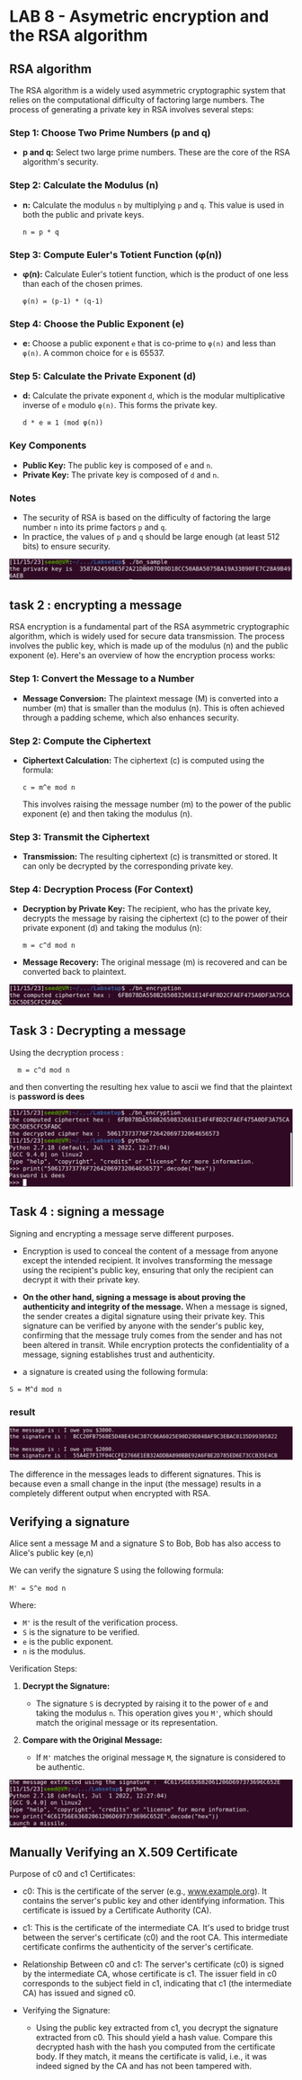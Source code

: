 # LAB 8 - Asymetric encryption and the RSA algorithm

## RSA algorithm

The RSA algorithm is a widely used asymmetric cryptographic system that relies on the computational difficulty of factoring large numbers. The process of generating a private key in RSA involves several steps:

### Step 1: Choose Two Prime Numbers (p and q)
- **p and q:** Select two large prime numbers. These are the core of the RSA algorithm's security.

### Step 2: Calculate the Modulus (n)
- **n:** Calculate the modulus `n` by multiplying `p` and `q`. This value is used in both the public and private keys.
  ```
  n = p * q
  ```

### Step 3: Compute Euler's Totient Function (φ(n))
- **φ(n):** Calculate Euler's totient function, which is the product of one less than each of the chosen primes.
  ```
  φ(n) = (p-1) * (q-1)
  ```

### Step 4: Choose the Public Exponent (e)
- **e:** Choose a public exponent `e` that is co-prime to `φ(n)` and less than `φ(n)`. A common choice for `e` is 65537.

### Step 5: Calculate the Private Exponent (d)
- **d:** Calculate the private exponent `d`, which is the modular multiplicative inverse of `e` modulo `φ(n)`. This forms the private key.
  ```
  d * e ≡ 1 (mod φ(n))
  ```

### Key Components
- **Public Key:** The public key is composed of `e` and `n`.
- **Private Key:** The private key is composed of `d` and `n`.

### Notes
- The security of RSA is based on the difficulty of factoring the large number `n` into its prime factors `p` and `q`.
- In practice, the values of `p` and `q` should be large enough (at least 512 bits) to ensure security.


![pic](./pics/private_key.png)


## task 2 : encrypting a message

RSA encryption is a fundamental part of the RSA asymmetric cryptographic algorithm, which is widely used for secure data transmission. The process involves the public key, which is made up of the modulus (n) and the public exponent (e). Here's an overview of how the encryption process works:

### Step 1: Convert the Message to a Number

- **Message Conversion:** The plaintext message (M) is converted into a number (m) that is smaller than the modulus (n). This is often achieved through a padding scheme, which also enhances security.

### Step 2: Compute the Ciphertext
- **Ciphertext Calculation:** The ciphertext (c) is computed using the formula:
  ```
  c = m^e mod n
  ```
  This involves raising the message number (m) to the power of the public exponent (e) and then taking the modulus (n).

### Step 3: Transmit the Ciphertext
- **Transmission:** The resulting ciphertext (c) is transmitted or stored. It can only be decrypted by the corresponding private key.

### Step 4: Decryption Process (For Context)
- **Decryption by Private Key:** The recipient, who has the private key, decrypts the message by raising the ciphertext (c) to the power of their private exponent (d) and taking the modulus (n):
  ```
  m = c^d mod n
  ```
- **Message Recovery:** The original message (m) is recovered and can be converted back to plaintext.

![generated ciphertext](./pics/ciphertext.png)

## Task 3 : Decrypting a message

Using the decryption process :   
```
  m = c^d mod n
```
and then converting the resulting hex value to ascii we find that the plaintext is **password is dees**

![plaintext](./pics/decryption.png)

## Task 4 : signing a message

Signing and encrypting a message serve different purposes.

-  Encryption is used to conceal the content of a message from anyone except the intended recipient. It involves transforming the message using the recipient's public key, ensuring that only the recipient can decrypt it with their private key. 
- **On the other hand, signing a message is about proving the authenticity and integrity of the message.** When a message is signed, the sender creates a digital signature using their private key. This signature can be verified by anyone with the sender's public key, confirming that the message truly comes from the sender and has not been altered in transit. While encryption protects the confidentiality of a message, signing establishes trust and authenticity.

- a signature is created using the following formula:
```
S = M^d mod n
```
### result
![signature](./pics/signature.png)

The difference in the messages leads to different signatures. This is because even a small change in the input (the message) results in a completely different output when encrypted with RSA.

## Verifying a signature

Alice sent a message M and a signature S to Bob, Bob has also access to Alice's public key (e,n)

We can verify the signature S using the following formula:

`M' = S^e mod n`

Where:
- `M'` is the result of the verification process.
- `S` is the signature to be verified.
- `e` is the public exponent.
- `n` is the modulus.

Verification Steps:

1. **Decrypt the Signature:**
   - The signature `S` is decrypted by raising it to the power of `e` and taking the modulus `n`. This operation gives you `M'`, which should match the original message or its representation.

2. **Compare with the Original Message:**
   - If `M'` matches the original message `M`, the signature is considered to be authentic.

![signature_verif](./pics/signature_verification.png)

## Manually Verifying an X.509 Certificate

Purpose of c0 and c1 Certificates:

- c0: This is the certificate of the server (e.g., www.example.org). It contains the server's public key and other identifying information. This certificate is issued by a Certificate Authority (CA).

- c1: This is the certificate of the intermediate CA. It's used to bridge trust between the server's certificate (c0) and the root CA. This intermediate certificate confirms the authenticity of the server's certificate.

- Relationship Between c0 and c1:
  The server's certificate (c0) is signed by the intermediate CA, whose certificate is c1. The issuer field in c0 corresponds to the subject field in c1, indicating that c1 (the intermediate CA) has issued and signed c0.

- Verifying the Signature:

  - Using the public key extracted from c1, you decrypt the signature extracted from c0. This should yield a hash value.
  Compare this decrypted hash with the hash you computed from the certificate body. If they match, it means the certificate is valid, i.e., it was indeed signed by the CA and has not been tampered with.  
